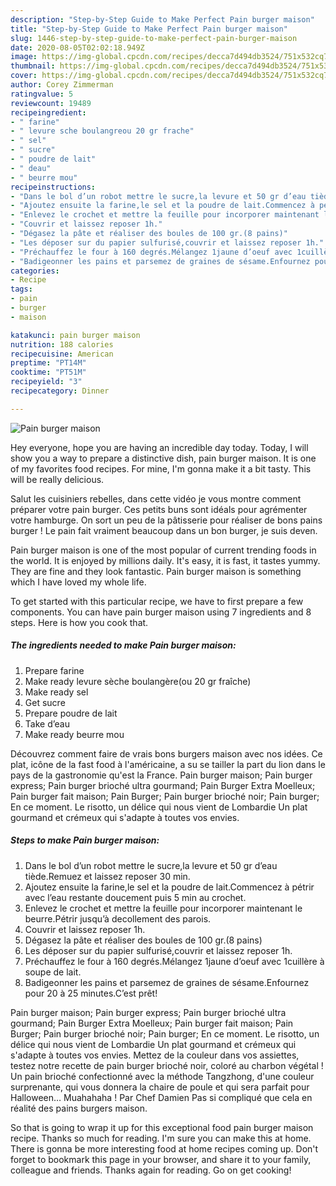 ```yaml
---
description: "Step-by-Step Guide to Make Perfect Pain burger maison"
title: "Step-by-Step Guide to Make Perfect Pain burger maison"
slug: 1446-step-by-step-guide-to-make-perfect-pain-burger-maison
date: 2020-08-05T02:02:18.949Z
image: https://img-global.cpcdn.com/recipes/decca7d494db3524/751x532cq70/pain-burger-maison-photo-principale-de-la-recette.jpg
thumbnail: https://img-global.cpcdn.com/recipes/decca7d494db3524/751x532cq70/pain-burger-maison-photo-principale-de-la-recette.jpg
cover: https://img-global.cpcdn.com/recipes/decca7d494db3524/751x532cq70/pain-burger-maison-photo-principale-de-la-recette.jpg
author: Corey Zimmerman
ratingvalue: 5
reviewcount: 19489
recipeingredient:
- " farine"
- " levure sche boulangreou 20 gr frache"
- " sel"
- " sucre"
- " poudre de lait"
- " deau"
- " beurre mou"
recipeinstructions:
- "Dans le bol d’un robot mettre le sucre,la levure et 50 gr d’eau tiède.Remuez et laissez reposer 30 min."
- "Ajoutez ensuite la farine,le sel et la poudre de lait.Commencez à pétrir avec l’eau restante doucement puis 5 min au crochet."
- "Enlevez le crochet et mettre la feuille pour incorporer maintenant le beurre.Pétrir jusqu’à decollement des parois."
- "Couvrir et laissez reposer 1h."
- "Dégasez la pâte et réaliser des boules de 100 gr.(8 pains)"
- "Les déposer sur du papier sulfurisé,couvrir et laissez reposer 1h."
- "Préchauffez le four à 160 degrés.Mélangez 1jaune d’oeuf avec 1cuillère à soupe de lait."
- "Badigeonner les pains et parsemez de graines de sésame.Enfournez pour 20 à 25 minutes.C’est prêt!"
categories:
- Recipe
tags:
- pain
- burger
- maison

katakunci: pain burger maison 
nutrition: 188 calories
recipecuisine: American
preptime: "PT14M"
cooktime: "PT51M"
recipeyield: "3"
recipecategory: Dinner

---
```



![Pain burger maison](https://img-global.cpcdn.com/recipes/decca7d494db3524/751x532cq70/pain-burger-maison-photo-principale-de-la-recette.jpg)

Hey everyone, hope you are having an incredible day today. Today, I will show you a way to prepare a distinctive dish, pain burger maison. It is one of my favorites food recipes. For mine, I'm gonna make it a bit tasty. This will be really delicious.

Salut les cuisiniers rebelles, dans cette vidéo je vous montre comment préparer votre pain burger. Ces petits buns sont idéals pour agrémenter votre hamburge. On sort un peu de la pâtisserie pour réaliser de bons pains burger ! Le pain fait vraiment beaucoup dans un bon burger, je suis deven.

Pain burger maison is one of the most popular of current trending foods in the world. It is enjoyed by millions daily. It's easy, it is fast, it tastes yummy. They are fine and they look fantastic. Pain burger maison is something which I have loved my whole life.


To get started with this particular recipe, we have to first prepare a few components. You can have pain burger maison using 7 ingredients and 8 steps. Here is how you cook that.

<!--inarticleads1-->

##### The ingredients needed to make Pain burger maison:

1. Prepare  farine
1. Make ready  levure sèche boulangère(ou 20 gr fraîche)
1. Make ready  sel
1. Get  sucre
1. Prepare  poudre de lait
1. Take  d’eau
1. Make ready  beurre mou


Découvrez comment faire de vrais bons burgers maison avec nos idées. Ce plat, icône de la fast food à l&#39;américaine, a su se tailler la part du lion dans le pays de la gastronomie qu&#39;est la France. Pain burger maison; Pain burger express; Pain burger brioché ultra gourmand; Pain Burger Extra Moelleux; Pain burger fait maison; Pain Burger; Pain burger brioché noir; Pain burger; En ce moment. Le risotto, un délice qui nous vient de Lombardie Un plat gourmand et crémeux qui s&#39;adapte à toutes vos envies. 

<!--inarticleads2-->

##### Steps to make Pain burger maison:

1. Dans le bol d’un robot mettre le sucre,la levure et 50 gr d’eau tiède.Remuez et laissez reposer 30 min.
1. Ajoutez ensuite la farine,le sel et la poudre de lait.Commencez à pétrir avec l’eau restante doucement puis 5 min au crochet.
1. Enlevez le crochet et mettre la feuille pour incorporer maintenant le beurre.Pétrir jusqu’à decollement des parois.
1. Couvrir et laissez reposer 1h.
1. Dégasez la pâte et réaliser des boules de 100 gr.(8 pains)
1. Les déposer sur du papier sulfurisé,couvrir et laissez reposer 1h.
1. Préchauffez le four à 160 degrés.Mélangez 1jaune d’oeuf avec 1cuillère à soupe de lait.
1. Badigeonner les pains et parsemez de graines de sésame.Enfournez pour 20 à 25 minutes.C’est prêt!


Pain burger maison; Pain burger express; Pain burger brioché ultra gourmand; Pain Burger Extra Moelleux; Pain burger fait maison; Pain Burger; Pain burger brioché noir; Pain burger; En ce moment. Le risotto, un délice qui nous vient de Lombardie Un plat gourmand et crémeux qui s&#39;adapte à toutes vos envies. Mettez de la couleur dans vos assiettes, testez notre recette de pain burger brioché noir, coloré au charbon végétal ! Un pain brioché confectionné avec la méthode Tangzhong, d&#39;une couleur surprenante, qui vous donnera la chaire de poule et qui sera parfait pour Halloween… Muahahaha ! Par Chef Damien Pas si compliqué que cela en réalité des pains burgers maison. 

So that is going to wrap it up for this exceptional food pain burger maison recipe. Thanks so much for reading. I'm sure you can make this at home. There is gonna be more interesting food at home recipes coming up. Don't forget to bookmark this page in your browser, and share it to your family, colleague and friends. Thanks again for reading. Go on get cooking!
